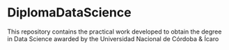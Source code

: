 # DiplomaDataScience
This repository contains the practical work developed to obtain the degree in Data Science awarded by the Universidad Nacional de Córdoba &amp; Ícaro
